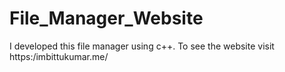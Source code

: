 # File_Manager_Website
I developed this file manager using c++. To see the website visit https:/imbittukumar.me/
